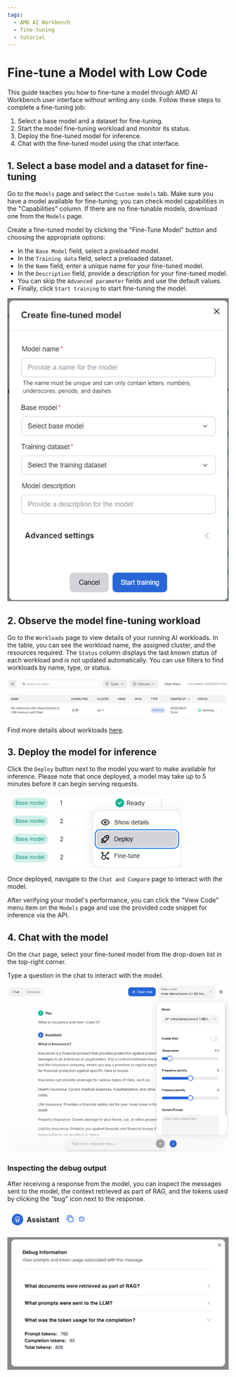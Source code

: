 ```yaml
---
tags:
  - AMD AI Workbench
  - fine-tuning
  - tutorial
---
```

<!--
Copyright © Advanced Micro Devices, Inc., or its affiliates.

SPDX-License-Identifier: MIT
-->

# Fine-tune a Model with Low Code

This guide teaches you how to fine-tune a model through AMD AI Workbench user interface without writing any code. Follow these steps to complete a fine-tuning job:

1. Select a base model and a dataset for fine-tuning.
2. Start the model fine-tuning workload and monitor its status.
3. Deploy the fine-tuned model for inference.
4. Chat with the fine-tuned model using the chat interface.

## 1. Select a base model and a dataset for fine-tuning

Go to the `Models` page and select the `Custom models` tab. Make sure you have a model available for fine-tuning; you can check model capabilities in the "Capabilities" column. If there are no fine-tunable models, download one from the `Models` page.

Create a fine-tuned model by clicking the "Fine-Tune Model" button and choosing the appropriate options:

- In the `Base Model` field, select a preloaded model.
- In the `Training data` field, select a preloaded dataset.
- In the `Name` field, enter a unique name for your fine-tuned model.
- In the `Description` field, provide a description for your fine-tuned model.
- You can skip the `Advanced parameter` fields and use the default values.
- Finally, click `Start training` to start fine-tuning the model.

![Create fine-tuned model](../core/docs/img/training/fine-tuning-trigger.png)

## 2. Observe the model fine-tuning workload

Go to the `Workloads` page to view details of your running AI workloads. In the table, you can see the workload name, the assigned cluster, and the resources required. The `Status` column displays the last known status of each workload and is not updated automatically. You can use filters to find workloads by name, type, or status.

![Workload filters](../core/docs/img/workloads/workloads-filters.png)

Find more details about workloads [here](../core/docs/workbench/workloads.md).

## 3. Deploy the model for inference

Click the `Deploy` button next to the model you want to make available for inference. Please note that once deployed, a model may take up to 5 minutes before it can begin serving requests.

![Deploy fine-tuned model](../core/docs/img/training/fine-tuning-deploy-model.png)

Once deployed, navigate to the `Chat and Compare` page to interact with the model.

After verifying your model's performance, you can click the "View Code" menu item on the `Models` page and use the provided code snippet for inference via the API.

## 4. Chat with the model

On the `Chat` page, select your fine-tuned model from the drop-down list in the top-right corner.

Type a question in the chat to interact with the model.

![Chat](../core/docs/img/inference/chat.png)

### Inspecting the debug output

After receiving a response from the model, you can inspect the messages sent to the model, the context retrieved as part of RAG, and the tokens used by clicking the "bug" icon next to the response.

![Debug icon](../core/docs/img/inference/debug-icon.png)

![Debug output](../core/docs/img/inference/debug-output.png)
